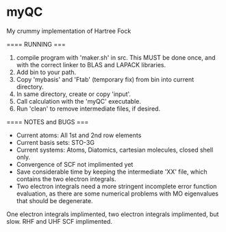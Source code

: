 # myQC
My crummy implementation of Hartree Fock

====  RUNNING  ===
1) compile program with 'maker.sh' in src. This MUST be done once, and with the correct linker to BLAS and LAPACK libraries.
2) Add bin to your path.
3) Copy 'mybasis' and 'Ftab' (temporary fix) from bin into current directory.
4) In same directory, create or copy 'input'.
5) Call calculation with the 'myQC' executable.
6) Run 'clean' to remove intermediate files, if desired.

====  NOTES and BUGS  ===
- Current atoms: All 1st and 2nd row elements 
- Current basis sets: STO-3G
- Current systems: Atoms, Diatomics, cartesian molecules, closed shell only.
- Convergence of SCF not implimented yet
- Save considerable time by keeping the intermediate 'XX' file, which contains the two electron integrals.
- Two electron integrals need a more stringent incomplete error function evaluation, as there are some numerical problems with MO eigenvalues that should be degenerate.

One electron integrals implimented, two electron integrals implimented, but slow.
RHF and UHF SCF implimented. 
